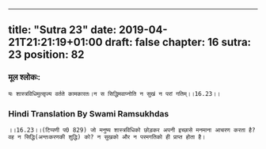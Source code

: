 
---
title: "Sutra 23"
date: 2019-04-21T21:21:19+01:00
draft: false
chapter: 16
sutra: 23
position: 82
---
### मूल श्लोकः:
```
यः शास्त्रविधिमुत्सृज्य वर्तते कामकारतः।न स सिद्धिमवाप्नोति न सुखं न परां गतिम्।।16.23।।

```

### Hindi Translation By Swami Ramsukhdas
```
।।16.23।।(टिप्पणी प0 829) जो मनुष्य शास्त्रविधिको छोड़कर अपनी इच्छासे मनमाना आचरण करता है? वह न सिद्धि(अन्तःकरणकी शुद्धि) को? न सुखको और न परमगतिको ही प्राप्त होता है।

```

